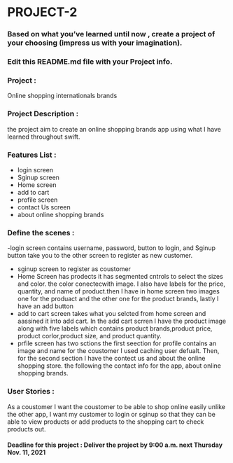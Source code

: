 # PROJECT-2

### Based on what you’ve learned until now , create a project of your choosing (impress us with your imagination).
### Edit this README.md file with your Project info.


### Project : 
Online shopping internationals brands

### Project Description :
the project aim to create an online shopping brands app using what I have learned throughout swift.


### Features List :
- login screen 
- Sginup screen
- Home screen
- add to cart
-  profile screen
- contact Us screen
- about online shopping brands


### Define the scenes :
-login screen contains username, password, button to login, and Sginup button take you to the other screen to register as new customer.
- sginup screen to register as coustomer
- Home Screen has prodects it has segmented cntrols to select the sizes and color. the color conectecwith image. I also have labels for the price, quantity, and name of product.then I have in home screen two images one for the produact and the other one for the product brands, lastly I have an add button 
- add to cart screen takes what you selcted from home screen and aassined it into add cart. In the add cart scrren I have the product image along with five labels which contains product brands,product price, product corlor,product size, and product quantity.
- prfile screen has two sctions the first seection for profile contains an image and name for the coustomer I used caching user defualt. Then, for the second section I have the contect us and about the online shopping store.
the following the contact info for the app, about online shopping brands.


### User Stories :
As a coustomer I want the coustomer to be able to shop online easily unlike the other app, I want my customer to login or sginup so that they can be able to view products or add products to the shopping cart to check products out.  




#### Deadline for this project :  Deliver the project by 9:00 a.m. next Thursday Nov. 11, 2021 
